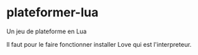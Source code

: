 # plateformer-lua

Un jeu de plateforme en Lua

Il faut pour le faire fonctionner installer Love qui est l'interpreteur.
